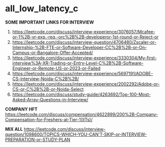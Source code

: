 # all_low_latency_c

**SOME IMPORTANT LINKS FOR INTERVIEW**
1. https://leetcode.com/discuss/interview-experience/3076057/Mcafee-or-1%2B-yr-exp.-req.-orc%2B%2B-developeror-1st-round-or-Reject-or
2. https://leetcode.com/discuss/interview-question/4706480/Zscaler-or-Internship-%2B-FTE-or-Software-Developer-CC%2B%2B-or-On-Campus-or-Bangalore-Offer-Accepted/
3. https://leetcode.com/discuss/interview-experience/3330304/My-first-interview%3A-XR-Trading-or-Entry-Level-C%2B%2B-Software-Engineer-or-Remote-US-or-2023-or-Failed
4. https://leetcode.com/discuss/interview-experience/5697191/ADOBE-CS-interview-Noida-C%2B%2B/
5. https://leetcode.com/discuss/interview-experience/2002292/Adobe-or-CS-or-C%2B%2B-or-Noida-Select
6. https://leetcode.com/discuss/study-guide/4263692/Top-100-Most-Asked-Array-Questions-in-Interview/



**COMPANY HFT**
https://leetcode.com/discuss/compensation/4622899/200%2B-Company-Compensation-for-Freshers-at-Tier-1(IITs)/

**MIX ALL**
https://leetcode.com/discuss/interview-question/1098600/TOPICS-WHICH-YOU-CAN'T-SKIP-or-INTERVIEW-PREPARATION-or-STUDY-PLAN
